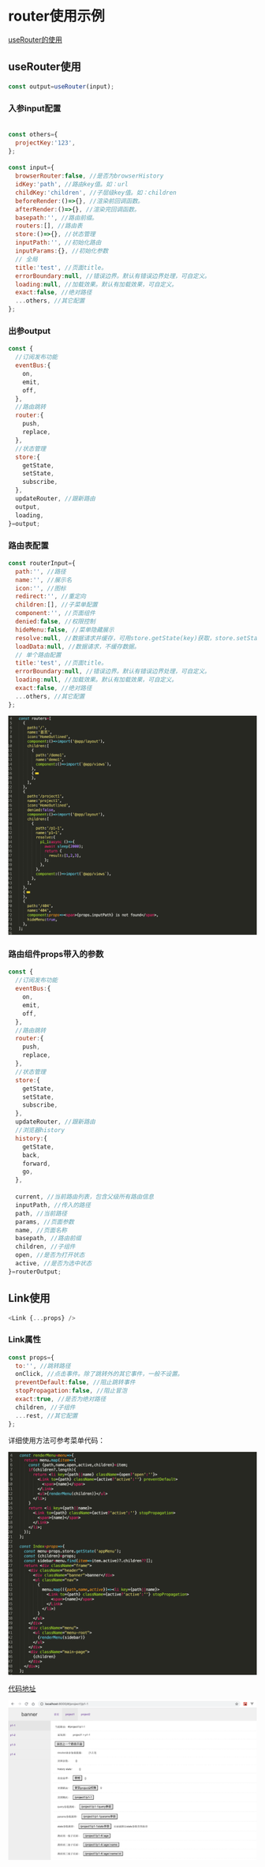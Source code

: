 # router使用示例

[useRouter的使用](https://github.com/ihuxy/doc/blob/master/router/useRouter%E4%BD%BF%E7%94%A8.md)

## useRouter使用

```javascript
const output=useRouter(input);

```

### 入参input配置

```javascript

const others={
  projectKey:'123',
};

const input={
  browserRouter:false, //是否为browserHistory
  idKey:'path', //路由key值。如：url
  childKey:'children', //子层级key值。如：children
  beforeRender:()=>{}, //渲染前回调函数。
  afterRender:()=>{}, //渲染完回调函数。
  basepath:'', //路由前缀。
  routers:[], //路由表
  store:()=>{}, //状态管理
  inputPath:'', //初始化路由
  inputParams:{}, //初始化参数
  // 全局
  title:'test', //页面title。
  errorBoundary:null, //错误边界。默认有错误边界处理，可自定义。
  loading:null, //加载效果。默认有加载效果，可自定义。
  exact:false, //绝对路径
  ...others, //其它配置
};

```

### 出参output

```javascript
const {
  //订阅发布功能
  eventBus:{
    on,
    emit,
    off,
  },
  //路由跳转
  router:{
    push,
    replace,
  },
  //状态管理
  store:{
    getState,
    setState,
    subscribe,
  },
  updateRouter, //跟新路由
  output,
  loading,
}=output;

```

### 路由表配置

```javascript
const routerInput={
  path:'', //路径
  name:'', //展示名
  icon:'', //图标
  redirect:'', //重定向
  children:[], //子菜单配置
  component:'', //页面组件
  denied:false, //权限控制
  hideMenu:false, //菜单隐藏展示
  resolve:null, //数据请求并缓存，可用store.getState(key)获取，store.setState(state)更新。
  loadData:null, //数据请求，不缓存数据。
  // 单个路由配置
  title:'test', //页面title。
  errorBoundary:null, //错误边界。默认有错误边界处理，可自定义。
  loading:null, //加载效果。默认有加载效果，可自定义。
  exact:false, //绝对路径
  ...others, //其它配置
};

```

![routers](./images/1.png)

### 路由组件props带入的参数

```javascript
const {
  //订阅发布功能
  eventBus:{
    on,
    emit,
    off,
  },
  //路由跳转
  router:{
    push,
    replace,
  },
  //状态管理
  store:{
    getState,
    setState,
    subscribe,
  },
  updateRouter, //跟新路由
  //浏览器history
  history:{
    getState,
    back,
    forward,
    go,
  },

  current, //当前路由列表，包含父级所有路由信息
  inputPath, //传入的路径
  path, //当前路径
  params, //页面参数
  name, //页面名称
  basepath, //路由前缀
  children, //子组件
  open, //是否为打开状态
  active, //是否为选中状态
}=routerOutput;

```

## Link使用

```javascript
<Link {...props} />

```

### Link属性

```javascript
const props={
  to:'', //跳转路径
  onClick, //点击事件。除了跳转外的其它事件，一般不设置。
  preventDefault:false, //阻止跳转事件
  stopPropagation:false, //阻止冒泡
  exact:true, //是否为绝对路径
  children, //子组件
  ...rest, //其它配置
};

```

详细使用方法可参考菜单代码：

![Link](./images/2.png)

[代码地址](https://github.com/ahyiru/zys/tree/master/blog/router)


![demo](./images/3.png)


